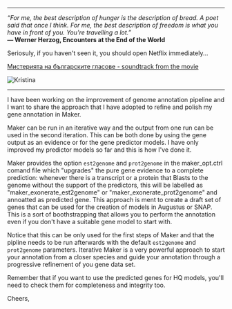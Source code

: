 *******

*“For me, the best description of hunger is the description of bread. A poet said that once I think. For me, the best description of freedom is what you have in front of you. You're travelling a lot.”*         
**― Werner Herzog, Encounters at the End of the World**

Seriosuly, if you haven't seen it, you should open Netflix immediately... 

[Мистерията на българските гласове  - soundtrack from the movie](https://www.youtube.com/watch?v=aXkdKwHckjU&list=RDMMaXkdKwHckjU&start_radio=1)

![Kristina](img/IterativeMaker.jpg)

***************

I have been working on the improvement of genome annotation pipeline and I want to share the approach that I have adopted to refine and polish my gene annotation in Maker.

Maker can be run in an iterative way and the output from one run can be used in the second iteration. This can be both done by using the gene output as an evidence or for the gene predictor models. I have only improved my predictor models so far and this is how I've done it.

Maker provides the option ```est2genome``` and ```prot2genome``` in the maker_opt.ctrl comand file which "upgrades" the pure gene evidence to a complete prediction: whenever there is a transcript or a protein that Blasts to the genome without the support of the predictors, this will be labelled as "maker_exonerate_est2genome" or "maker_exonerate_prot2genome" and annoatted as predicted gene. This approach is ment to create a draft set of genes that can be used for the creation of models in Augustus or SNAP. This is a sort of boothstrapping that allows you to perform the annotation even if you don't have a suitable gene model to start with.    

Notice that this can be only used for the first steps of Maker and that the pipline needs to be run afterwards with the default ```est2genome``` and ```prot2genome``` parameters. Iterative Maker is a very powerful approach to start your annotation from a closer species and guide your annotation through a progressive refinement of you gene data set.

Remember that if you want to use the predicted genes for HQ models, you'll need to check them for completeness and integrity too.

Cheers,
